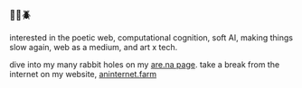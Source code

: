 ### 🐞🐛🪲
interested in the poetic web, computational cognition, soft AI, making things slow again, web as a medium, and art x tech.

dive into my many rabbit holes on my [are.na page](https://www.are.na/brianna-magtoto/). take a break from the internet on my website, [aninternet.farm](https://aninternet.farm)
